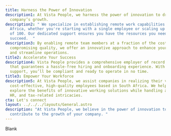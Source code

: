 ```yaml
---
title: Harness the Power of Innovation
description1: At Vista People, we harness the power of innovation to drive your
  company’s growth.
description2: " We specialize in establishing remote work capabilities in South
  Africa, whether you're starting with a single employee or scaling up to a team
  of 100. Our dedicated support ensures you have the resources you need to
  succeed.  "
description3: By enabling remote team members at a fraction of the cost without
  compromising quality, we offer an innovative approach to enhance your margins
  and streamline operations.
title2: Accelerate Your Success
description4: Vista People provides a comprehensive employer of record solution
  that guarantees a hassle-free hiring and onboarding experience. With our
  support, you’ll be compliant and ready to operate in no time.
title3: Empower Your Workforce
description5: At Vista People, we assist companies in realizing their vision of
  cost-effective, high-quality employees based in South Africa. We help you
  explore the benefits of innovative working solutions while handling all legal,
  HR, and tax-related intricacies.
cta: Let's connect
layout: ../../../layouts/General.astro
description: "At Vista People, we believe in the power of innovation to
  contribute to the growth of your company. "
---
```

Blank